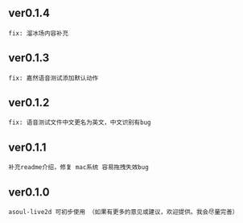## ver0.1.4
    fix: 溜冰场内容补充
## ver0.1.3
    fix: 嘉然语音测试添加默认动作

## ver0.1.2
    fix: 语音测试文件中文更名为英文，中文识别有bug

## ver0.1.1
    补充readme介绍，修复 mac系统 容易拖拽失效bug

## ver0.1.0 
    asoul-live2d 可初步使用 （如果有更多的意见或建议，欢迎提供。我会尽量完善）